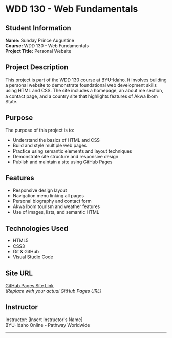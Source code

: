 # WDD 130 - Web Fundamentals

## Student Information
**Name:** Sunday Prince Augustine  
**Course:** WDD 130 - Web Fundamentals  
**Project Title:** Personal Website

## Project Description
This project is part of the WDD 130 course at BYU-Idaho. It involves building a personal website to demonstrate foundational web development skills using HTML and CSS. The site includes a homepage, an about me section, a contact page, and a country site that highlights features of Akwa Ibom State.

## Purpose
The purpose of this project is to:
- Understand the basics of HTML and CSS
- Build and style multiple web pages
- Practice using semantic elements and layout techniques
- Demonstrate site structure and responsive design
- Publish and maintain a site using GitHub Pages

## Features
- Responsive design layout
- Navigation menu linking all pages
- Personal biography and contact form
- Akwa Ibom tourism and weather features
- Use of images, lists, and semantic HTML

## Technologies Used
- HTML5  
- CSS3  
- Git & GitHub  
- Visual Studio Code

## Site URL
[GitHub Pages Site Link](https://austine77.github.io/wdd130/)  
*(Replace with your actual GitHub Pages URL)*

## Instructor
Instructor: [Insert Instructor's Name]  
BYU-Idaho Online - Pathway Worldwide

---
